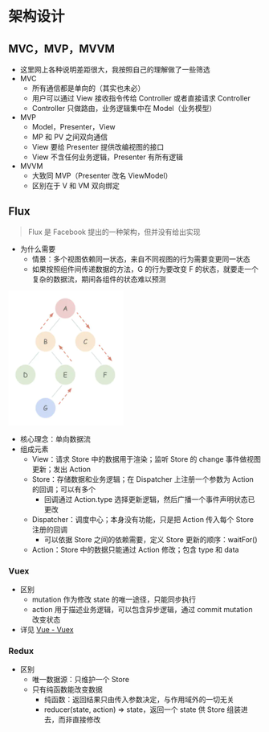 # 架构设计

## MVC，MVP，MVVM

- 这里网上各种说明差距很大，我按照自己的理解做了一些筛选
- MVC
  - 所有通信都是单向的（其实也未必）
  - 用户可以通过 View 接收指令传给 Controller 或者直接请求 Controller
  - Controller 只做路由，业务逻辑集中在 Model（业务模型）
- MVP
  - Model，Presenter，View
  - MP 和 PV 之间双向通信
  - View 要给 Presenter 提供改编视图的接口
  - View 不含任何业务逻辑，Presenter 有所有逻辑
- MVVM
  - 大致同 MVP（Presenter 改名 ViewModel）
  - 区别在于 V 和 VM 双向绑定

## Flux

> Flux 是 Facebook 提出的一种架构，但并没有给出实现

- 为什么需要
  - 情景：多个视图依赖同一状态，来自不同视图的行为需要变更同一状态
  - 如果按照组件间传递数据的方法，G 的行为要改变 F 的状态，就要走一个复杂的数据流，期间各组件的状态难以预测

![](./imgs/Flux-痛点.png)

- 核心理念：单向数据流
- 组成元素
  - View：请求 Store 中的数据用于渲染；监听 Store 的 change 事件做视图更新；发出 Action
  - Store：存储数据和业务逻辑；在 Dispatcher 上注册一个参数为 Action 的回调；可以有多个
    - 回调通过 Action.type 选择更新逻辑，然后广播一个事件声明状态已更改
  - Dispatcher：调度中心；本身没有功能，只是把 Action 传入每个 Store 注册的回调
    - 可以依据 Store 之间的依赖需要，定义 Store 更新的顺序：waitFor()
  - Action：Store 中的数据只能通过 Action 修改；包含 type 和 data

### Vuex

- 区别
  - mutation 作为修改 state 的唯一途径，只能同步执行
  - action 用于描述业务逻辑，可以包含异步逻辑，通过 commit mutation 改变状态
- 详见 [Vue - Vuex](./Vue.md)

### Redux

- 区别
  - 唯一数据源：只维护一个 Store
  - 只有纯函数能改变数据
    - 纯函数：返回结果只由传入参数决定，与作用域外的一切无关
    - reducer(state, action) => state，返回一个 state 供 Store 组装进去，而非直接修改
